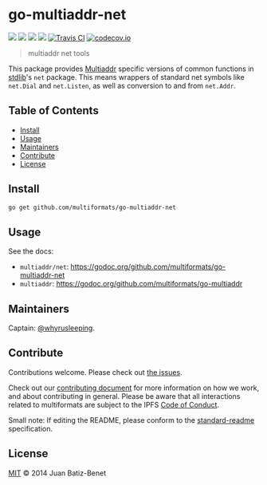 # go-multiaddr-net

[![](https://img.shields.io/badge/made%20by-Protocol%20Labs-blue.svg?style=flat-square)](http://ipn.io)
[![](https://img.shields.io/badge/project-multiformats-blue.svg?style=flat-square)](https://github.com/multiformats/multiformats)
[![](https://img.shields.io/badge/freenode-%23ipfs-blue.svg?style=flat-square)](https://webchat.freenode.net/?channels=%23ipfs)
[![](https://img.shields.io/badge/readme%20style-standard-brightgreen.svg?style=flat-square)](https://github.com/RichardLitt/standard-readme)
[![Travis CI](https://img.shields.io/travis/multiformats/go-multiaddr-net.svg?style=flat-square&branch=master)](https://travis-ci.org/multiformats/go-multiaddr-net)
[![codecov.io](https://img.shields.io/codecov/c/github/multiformats/go-multiaddr-net.svg?style=flat-square&branch=master)](https://codecov.io/github/multiformats/go-multiaddr-net?branch=master)

> multiaddr net tools

This package provides [Multiaddr](https://github.com/multiformats/go-multiaddr) specific versions of common functions in [stdlib](https://github.com/golang/go/tree/master/src)'s `net` package. This means wrappers of standard net symbols like `net.Dial` and `net.Listen`, as well
as conversion to and from `net.Addr`.

## Table of Contents

- [Install](#install)
- [Usage](#usage)
- [Maintainers](#maintainers)
- [Contribute](#contribute)
- [License](#license)

## Install

```sh
go get github.com/multiformats/go-multiaddr-net
```

## Usage

See the docs:

- `multiaddr/net`: https://godoc.org/github.com/multiformats/go-multiaddr-net
- `multiaddr`: https://godoc.org/github.com/multiformats/go-multiaddr

## Maintainers

Captain: [@whyrusleeping](https://github.com/whyrusleeping).

## Contribute

Contributions welcome. Please check out [the issues](https://github.com/multiformats/go-multiaddr-net/issues).

Check out our [contributing document](https://github.com/multiformats/multiformats/blob/master/contributing.md) for more information on how we work, and about contributing in general. Please be aware that all interactions related to multiformats are subject to the IPFS [Code of Conduct](https://github.com/ipfs/community/blob/master/code-of-conduct.md).

Small note: If editing the README, please conform to the [standard-readme](https://github.com/RichardLitt/standard-readme) specification.

## License

[MIT](LICENSE) © 2014 Juan Batiz-Benet

